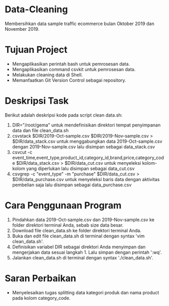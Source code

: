 # Data-Cleaning
Membersihkan data sample traffic ecommerce bulan Oktober 2019 dan November 2019.

# Tujuan Project
- Mengaplikasikan perintah bash untuk pemrosesan data.
- Mengaplikasikan command csvkit untuk pemrosesan data.
- Melakukan cleaning data di Shell.
- Memanfaatkan Git Version Control sebagai repository.

# Deskripsi Task
Berikut adalah deskripsi kode pada script clean data.sh:
1. DIR="/root/gema" untuk mendefinisikan direktori tempat penyimpanan data dan file clean_data.sh
2. csvstack $DIR/2019-Oct-sample.csv $DIR/2019-Nov-sample.csv > $DIR/data_stack.csv untuk menggabungkan data 2019-Oct-sample.csv dengan 2019-Nov-sample.csv lalu disimpan sebagai data_stack.csv
3. csvcut -c event_time,event_type,product_id,category_id,brand,price,category_code $DIR/data_stack.csv > $DIR/data_cut.csv untuk menyeleksi kolom-kolom yang diperlukan lalu disimpan sebagai data_cut.csv
4. csvgrep -c "event_type" -m "purchase" $DIR/data_cut.csv > $DIR/data_purchase.csv untuk menyeleksi baris data dengan aktivitas pembelian saja lalu disimpan sebagai data_purchase.csv

# Cara Penggunaan Program
1. Pindahkan data 2019-Oct-sample.csv dan 2019-Nov-sample.csv ke folder direktori terminal Anda, sebab size data besar.
2. Download file clean_data.sh ke folder direktori terminal Anda.
3. Buka dan edit file clean_data.sh di terminal dengan syntax 'vim clean_data.sh'.
4. Definisikan variabel DIR sebagai direktori Anda menyimpan dan mengerjakan data sesuai langkah 1. Lalu simpan dengan perintah ':wq'.
5. Jalankan clean_data.sh di terminal dengan syntax './clean_data.sh'.

# Saran Perbaikan
- Menyelesaikan tugas splitting data kategori produk dan nama product pada kolom category_code.
